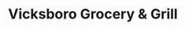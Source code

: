 ---
title: "Vicksboro Grocery & Grill"
url: /henderson/vicksboro-grocery-und-grill/
shop: Lebensmittel
---